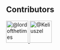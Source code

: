 ## Contributors

<a href="https://github.com/lordofthetimes">
  <img src="https://github.com/lordofthetimes.png" width="60px" alt="@lordofthetimes"/>
</a> 
<a href="https://github.com/Keliuszel">
  <img src="https://github.com/Keliuszel.png" width="60px" alt="@Keliuszel"/>
</a>
